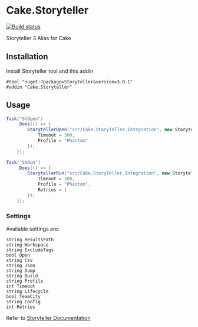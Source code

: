 # Cake.Storyteller

[![Build status](https://ci.appveyor.com/api/projects/status/hd7ibs6f6a22f56y/branch/master?svg=true)](https://ci.appveyor.com/project/bibodha/cake-storyteller/branch/master)

Storyteller 3 Alias for Cake

## Installation
Install Storyteller tool and this addin

```
#tool "nuget:?package=Storyteller&version=3.0.1"
#addin "Cake.Storyteller"
```

## Usage
```C#
Task("StOpen")
    .Does(() => {
        StorytellerOpen("src/Cake.StoryTeller.Integration", new StorytellerSettings{
            Timeout = 300,
            Profile = "Phantom"
        });
    });

Task("StRun")
    .Does(() => {
        StorytellerRun("src/Cake.StoryTeller.Integration", new StorytellerSettings{
            Timeout = 300,
            Profile = "Phantom",
            Retries = 1
        });
    });
```

### Settings
Available settings are:
```
string ResultsPath
string Workspace
string ExcludeTags
bool Open
string Csv
string Json
string Dump
string Build
string Profile
int Timeout
string Lifecycle
bool TeamCity
string Config
int Retries
```

Refer to [Storyteller Documentation](http://storyteller.github.io/documentation/)
